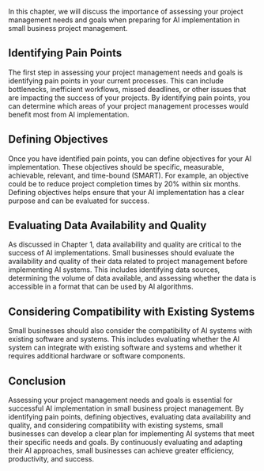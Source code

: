 
In this chapter, we will discuss the importance of assessing your project management needs and goals when preparing for AI implementation in small business project management.

Identifying Pain Points
-----------------------

The first step in assessing your project management needs and goals is identifying pain points in your current processes. This can include bottlenecks, inefficient workflows, missed deadlines, or other issues that are impacting the success of your projects. By identifying pain points, you can determine which areas of your project management processes would benefit most from AI implementation.

Defining Objectives
-------------------

Once you have identified pain points, you can define objectives for your AI implementation. These objectives should be specific, measurable, achievable, relevant, and time-bound (SMART). For example, an objective could be to reduce project completion times by 20% within six months. Defining objectives helps ensure that your AI implementation has a clear purpose and can be evaluated for success.

Evaluating Data Availability and Quality
----------------------------------------

As discussed in Chapter 1, data availability and quality are critical to the success of AI implementations. Small businesses should evaluate the availability and quality of their data related to project management before implementing AI systems. This includes identifying data sources, determining the volume of data available, and assessing whether the data is accessible in a format that can be used by AI algorithms.

Considering Compatibility with Existing Systems
-----------------------------------------------

Small businesses should also consider the compatibility of AI systems with existing software and systems. This includes evaluating whether the AI system can integrate with existing software and systems and whether it requires additional hardware or software components.

Conclusion
----------

Assessing your project management needs and goals is essential for successful AI implementation in small business project management. By identifying pain points, defining objectives, evaluating data availability and quality, and considering compatibility with existing systems, small businesses can develop a clear plan for implementing AI systems that meet their specific needs and goals. By continuously evaluating and adapting their AI approaches, small businesses can achieve greater efficiency, productivity, and success.
